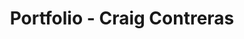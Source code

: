 ---
title: "Portfolio - Craig Contreras"
description: "The official portfolio for NY-based full-stack web developer, Craig Contreras."
permalink: index.html
layout: layouts/index.ejs
---
